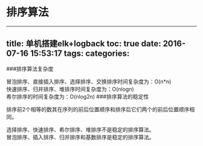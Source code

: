排序算法
=

---
title: 单机搭建elk+logback
toc: true
date: 2016-07-16 15:53:17
tags:
categories:
---

###排序算法复杂度

冒泡排序、直接插入排序、选择排序、交换排序时间复杂度为：O(n*n)  
快速排序、归并排序、堆排序时间复杂度为：O(nlogn)  
希尔排序的时间复杂度为：O(nlog2n)
###排序算法的稳定性

排序前2个相等的数其在序列的前后位置顺序和排序后它们两个的前后位置顺序相同。

选择排序、快速排序、希尔排序、堆排序不是稳定的排序算法。  
冒泡排序、插入排序、归并排序和基数排序是稳定的排序算法。
